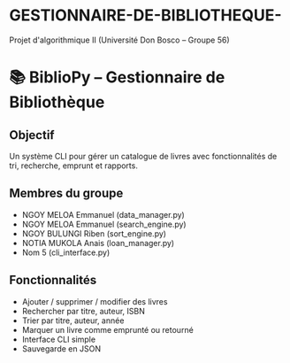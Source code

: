 # GESTIONNAIRE-DE-BIBLIOTHEQUE-
Projet d'algorithmique II (Université Don Bosco – Groupe 56)
# 📚 BiblioPy – Gestionnaire de Bibliothèque

##  Objectif
Un système CLI pour gérer un catalogue de livres avec fonctionnalités de tri, recherche, emprunt et rapports.

## Membres du groupe
- NGOY MELOA Emmanuel (data_manager.py)
- NGOY MELOA Emmanuel  (search_engine.py)
- NGOY BULUNGI Riben (sort_engine.py)
- NOTIA MUKOLA Anais (loan_manager.py)
- Nom 5 (cli_interface.py)

##  Fonctionnalités
- Ajouter / supprimer / modifier des livres
- Rechercher par titre, auteur, ISBN
- Trier par titre, auteur, année
- Marquer un livre comme emprunté ou retourné
- Interface CLI simple
- Sauvegarde en JSON
